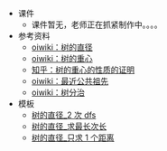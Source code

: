 * 课件
  * 课件暂无，老师正在抓紧制作中。。。。
* 参考资料
  * [oiwiki：树的直径](https://oiwiki.org/graph/tree-diameter/)
  * [oiwiki：树的重心](https://oiwiki.org/graph/tree-centroid/)
  * [知乎：树的重心的性质的证明](https://zhuanlan.zhihu.com/p/357938161)
  * [oiwiki：最近公共祖先](https://oiwiki.org/graph/lca/)
  * [oiwiki：树分治](https://oiwiki.org/graph/tree-divide/)
* 模板
  * [树的直径_2 次 dfs](https://www.gzezoi.cn/d/gzezoi2023/record/66f233467f46a99457bf7c86)
  * [树的直径_求最长次长](https://www.gzezoi.cn/d/gzezoi2023/record/66f233327f46a99457bf7c73)
  * [树的直径_只求 1 个距离](https://www.gzezoi.cn/d/gzezoi2023/record/66f233187f46a99457bf7c5f)